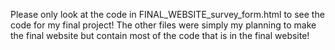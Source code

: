 Please only look at the code in FINAL_WEBSITE_survey_form.html to see the code for my final project! The other files were simply my planning to make the final website but contain most of the code that is in the final website!
